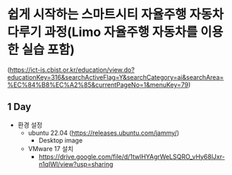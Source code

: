 # 쉽게 시작하는 스마트시티 자율주행 자동차 다루기 과정(Limo 자율주행 자동차를 이용한 실습 포함)
(https://ict-is.cbist.or.kr/education/view.do?educationKey=316&searchActiveFlag=Y&searchCategory=ai&searchArea=%EC%84%B8%EC%A2%85&currentPageNo=1&menuKey=79)

## 1 Day
- 환경 설정
  - ubuntu 22.04 (https://releases.ubuntu.com/jammy/)
    - Desktop image
  - VMware 17 설치
    - https://drive.google.com/file/d/1twlHYAgrWeLSQRO_vHy68lJxr-n1qIWl/view?usp=sharing
